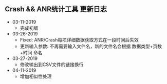 ## Crash && ANR统计工具 更新日志
- 03-11-2019
    - 完成初版
- 03-26-2019
    - Fixed: ANR/Crash每项详细数据获取方式在一段时间后失效
    - 更新输入参数: 不再需要输入文件名，新的文件名会根据 数据类型+页数+时间 命名
- 03-27-2019
    - 修改输出到CSV文件的链接换行
- 04-11-2019
    - 增加相似性处理

